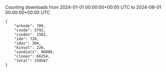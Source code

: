 
Counting downloads from 2024-01-01 00:00:00+00:00 UTC to 2024-08-01 00:00:00+00:00 UTC

```
{
    "arkode": 709,
    "cvode": 3792,
    "cvodes": 1562,
    "ida": 720,
    "idas": 304,
    "kinsol": 226,
    "sundials": 86000,
    "clones": 66254,
    "total": 159567
}
```
